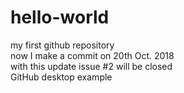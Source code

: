 # hello-world<br>
my first github repository<br>
now I make a commit on 20th Oct. 2018<br>
with this update issue #2 will be closed<br>
GitHub desktop example<br>
